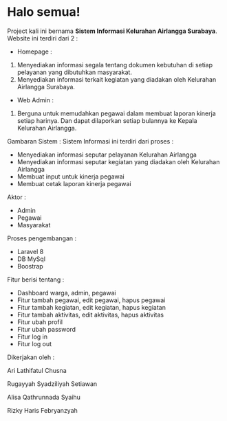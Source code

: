 # Halo semua! 

Project kali ini bernama **Sistem Informasi Kelurahan Airlangga Surabaya**.\
Website ini terdiri dari 2 :
- Homepage : 
1. Menyediakan informasi segala tentang dokumen kebutuhan di setiap pelayanan yang dibutuhkan masyarakat. 
2. Menyediakan informasi terkait kegiatan yang diadakan oleh Kelurahan Airlangga Surabaya.

- Web Admin :
1. Berguna untuk memudahkan pegawai dalam membuat laporan kinerja setiap harinya. Dan dapat dilaporkan setiap bulannya ke Kepala Kelurahan Airlangga.

Gambaran Sistem :
Sistem Informasi ini terdiri dari proses :
- Menyediakan informasi seputar pelayanan Kelurahan Airlangga
- Menyediakan informasi seputar kegiatan yang diadakan oleh Kelurahan Airlangga
- Membuat input untuk kinerja pegawai
- Membuat cetak laporan kinerja pegawai

Aktor :
- Admin
- Pegawai
- Masyarakat

Proses pengembangan :
- Laravel 8
- DB MySql
- Boostrap

Fitur berisi tentang : 

- Dashboard warga, admin, pegawai
- Fitur tambah pegawai, edit pegawai, hapus pegawai
- Fitur tambah kegiatan, edit kegiatan, hapus kegiatan
- Fitur tambah aktivitas, edit aktivitas, hapus aktivitas
- Fitur ubah profil
- Fitur ubah password
- Fitur log in
- Fitur log out

Dikerjakan oleh : 
<p>Ari Lathifatul Chusna</p>
<p>Rugayyah Syadziliyah Setiawan</p>
<p>Alisa Qathrunnada Syaihu</p>
<p>Rizky Haris Febryanzyah</p>



